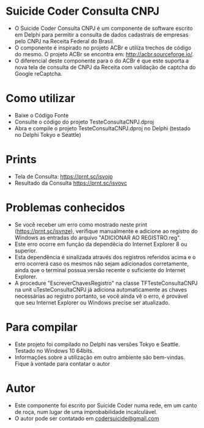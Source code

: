 # Suicide Coder Consulta CNPJ
- O Suicide Coder Consulta CNPJ é um componente de software escrito em Delphi para permitir a consulta de dados cadastrais de empresas pelo CNPJ na Receita Federal do Brasil.
- O componente é inspirado no projeto ACBr e utiliza trechos de código do mesmo. O projeto ACBr se encontra em: http://acbr.sourceforge.io/.
- O diferencial deste componente para o do ACBr é que este suporta a nova tela de consulta de CNPJ da Receita com validação de captcha do Google reCaptcha.

# Como utilizar
- Baixe o Código Fonte
- Consulte o código do projeto TesteConsultaCNPJ.dproj
- Abra e compile o projeto TesteConsultaCNPJ.dproj no Delphi (testado no Delphi Tokyo e Seattle)

# Prints
- Tela de Consulta: https://prnt.sc/isvojp
- Resultado da Consulta https://prnt.sc/isvovc

# Problemas conhecidos
- Se você receber um erro como mostrado neste print (https://prnt.sc/isvnze), verifique manualmente e adicione ao registro do Windows as entradas do arquivo "ADICIONAR AO REGISTRO.reg".
- Este erro ocorre em função da dependêcia do Internet Explorer 8 ou superior.
- Esta dependência é sinalizada através dos registros referidos acima e o erro ocorrerá caso os mesmos não sejam adicionados corretamente, ainda que o terminal possua versão recente o suficiente do Internet Explorer.
- A procedure "EscreverChavesRegistro" na classe TFTesteConsultaCNPJ na unit uTesteConsultaCNPJ já adiciona automaticamente as chaves necessárias ao registro portanto, se você ainda vê o erro, é provável que seu Internet Explorer ou Windows precise ser atualizado.

# Para compilar
- Este projeto foi compilado no Delphi nas versões Tokyo e Seattle. Testado no Windows 10 64bits.
- Informações sobre a utilização em outro ambiente são bem-vindas. Fique à vontade para contatar o autor

# Autor
- Este componente foi escrito por Suicide Coder numa rede, em um canto de roça, num lugar de uma improbabilidade incalculável.
- O autor pode ser contatado em codersuicide@gmail.com
